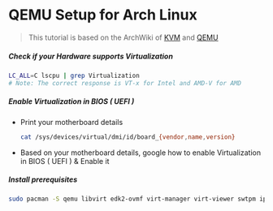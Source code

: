 # QEMU Setup for Arch Linux

>This tutorial is based on the ArchWiki of [KVM](https://wiki.archlinux.org/title/KVM) and [QEMU](https://wiki.archlinux.org/title/QEMU)

##### Check if your Hardware supports Virtualization   

```sh
LC_ALL=C lscpu | grep Virtualization
# Note: The correct response is VT-x for Intel and AMD-V for AMD
```

##### Enable Virtualization in BIOS ( UEFI )
  - Print your motherboard details
    ```sh
    cat /sys/devices/virtual/dmi/id/board_{vendor,name,version}
    ```   
  - Based on your motherboard details, google how to enable Virtualization in BIOS ( UEFI ) & Enable it

##### Install prerequisites
```sh
sudo pacman -S qemu libvirt edk2-ovmf virt-manager virt-viewer swtpm iptables-nft dnsmasq
```

